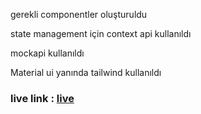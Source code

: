 gerekli componentler oluşturuldu

state management için context api kullanıldı

mockapi kullanıldı

Material ui yanında tailwind kullanıldı

### live link : [live](https://privia-security-webtask.vercel.app/)
